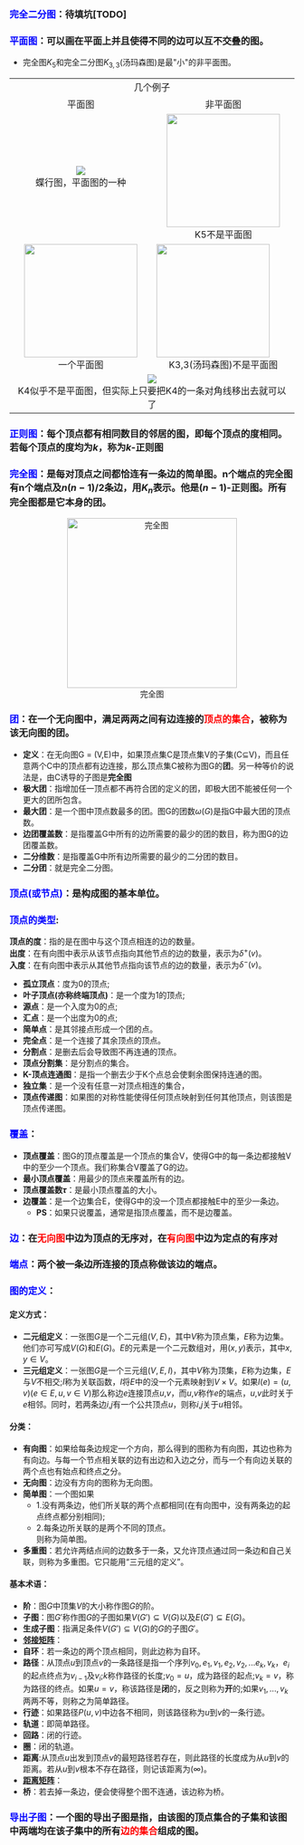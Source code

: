 ### <font color="blue">完全二分图</font>：待填坑[TODO]
### <font color="blue">平面图</font>：可以画在平面上并且使得不同的边可以互不交叠的图。
* 完全图$K_5$和完全二分图$K_{3,3}$(汤玛森图)是最"小"的非平面图。
<table align="center">
<tr>
    <td colspan="2" align="center"> 几个例子 </td>
</tr>
<tr>
    <td align="center">平面图</td>
    <td align="center">非平面图</td>
</tr>
<tr>
    <td align="center">
    <img src="https://upload.wikimedia.org/wikipedia/commons/thumb/f/f9/Butterfly_graph.svg/227px-Butterfly_graph.svg.png">
    <center>蝶行图，平面图的一种</center>
    </td>
    <td align="center">
    <img src="https://upload.wikimedia.org/wikipedia/commons/thumb/c/cf/Complete_graph_K5.svg/612px-Complete_graph_K5.svg.png" width="200" height="200">
    <center>K5不是平面图</center>
    </td>
</tr>
<tr>
    <td align="center">
    <img src="https://upload.wikimedia.org/wikipedia/commons/thumb/5/5b/6n-graf.svg/333px-6n-graf.svg.png" width="200">
    <center>一个平面图</center>
    </td>
    <td>
    <img src="https://upload.wikimedia.org/wikipedia/commons/thumb/1/11/Complete_bipartite_graph_K3%2C3.svg/791px-Complete_bipartite_graph_K3%2C3.svg.png" width="200">
    <center>K3,3(汤玛森图)不是平面图</center>
    </td>
</tr>
<tr>
    <td colspan="2" align="center">
    <img src="https://upload.wikimedia.org/wikipedia/commons/thumb/f/ff/Graf_K4_v_rovin%C4%9B.svg/461px-Graf_K4_v_rovin%C4%9B.svg.png">
    <center>K4似乎不是平面图，但实际上只要把K4的一条对角线移出去就可以了</center>
    </td>
</tr>
</table>

### <font color="blue">正则图</font>：每个顶点都有相同数目的邻居的图，即每个顶点的度相同。若每个顶点的度均为$k$，称为$k$-正则图
### <font color="blue">完全图</font>：是每对顶点之间都恰连有一条边的简单图。n个端点的完全图有n个端点及$n(n-1)/2$条边，用$K_n$表示。他是$(n-1)$-正则图。所有完全图都是它本身的团。
<div align="center"><img src="https://upload.wikimedia.org/wikipedia/commons/thumb/9/9e/Complete_graph_K7.svg/611px-Complete_graph_K7.svg.png" width="300" height="300" alt="完全图" align=center /></div>
<center>完全图</center>

### <font color="blue">团</font>：在一个无向图中，满足两两之间有边连接的<font color="red">顶点的集合</font>，被称为该无向图的团。  
* **定义**：在无向图G = (V,E)中，如果顶点集C是顶点集V的子集(C${\subseteq}$V)，而且任意两个C中的顶点都有边连接，那么顶点集C被称为图G的**团**。另一种等价的说法是，由C诱导的子图是**完全图**
* **极大团**：指增加任一顶点都不再符合团的定义的团，即极大团不能被任何一个更大的团所包含。
* **最大团**：是一个图中顶点数最多的团。图G的团数$\omega(G)$是指G中最大团的顶点数。
* **边团覆盖数**：是指覆盖G中所有的边所需要的最少的团的数目，称为图G的边团覆盖数。
* **二分维数**：是指覆盖G中所有边所需要的最少的二分团的数目。
* **二分团**：就是完全二分图。
### <font color="blue">顶点(或节点)</font>：是构成图的基本单位。
### <font color="blue">顶点的类型</font>:
**顶点的度**：指的是在图中与这个顶点相连的边的数量。  
**出度**：在有向图中表示从该节点指向其他节点的边的数量，表示为${\delta}^+(v)$。  
**入度**：在有向图中表示从其他节点指向该节点的边的数量，表示为${\delta}^-(v)$。
* **孤立顶点**：度为0的顶点;
* **叶子顶点(亦称终端顶点)**：是一个度为1的顶点;
* **源点**：是一个入度为0的点;
* **汇点**：是一个出度为0的点;
* **简单点**：是其邻接点形成一个团的点。
* **完全点**：是一个连接了其余顶点的顶点。
* **分割点**：是删去后会导致图不再连通的顶点。
* **顶点分割集**：是分割点的集合。
* **K-顶点连通图**：是指一个删去少于K个点总会使剩余图保持连通的图。
* **独立集**：是一个没有任意一对顶点相连的集合，
* **顶点传递图**：如果图的对称性能使得任何顶点映射到任何其他顶点，则该图是顶点传递图。
### <font color="blue">覆盖</font>：
* **顶点覆盖**：图G的顶点覆盖是一个顶点的集合V，使得G中的每一条边都接触V中的至少一个顶点。我们称集合V覆盖了G的边。
* **最小顶点覆盖**：用最少的顶点来覆盖所有的边。
* **顶点覆盖数$\tau$**：是最小顶点覆盖的大小。
* **边覆盖**：是一个边集合E，使得G中的没一个顶点都接触E中的至少一条边。
  * **PS**：如果只说覆盖，通常是指顶点覆盖，而不是边覆盖。
### <font color="blue">边</font>：在<font color="red">无向图</font>中边为顶点的无序对，在<font color="red">有向图</font>中边为定点的有序对
### <font color="blue">端点</font>：两个被一条边所连接的顶点称做该边的端点。
### <font color="blue">图的定义</font>：
#### 定义方式：
* **二元组定义**：一张图$G$是一个二元组$(V,E)$，其中$V$称为顶点集，$E$称为边集。他们亦可写成$V(G)$和$E(G)$。$E$的元素是一个二元数组对，用$(x,y)$表示，其中$x,y\in V$。
* **三元组定义**：一张图$G$是一个三元组$(V,E,I)$，其中$V$称为顶集，$E$称为边集，$E$与$V$不相交;$I$称为关联函数，$I$将$E$中的没一个元素映射到$V\times V$。如果$I(e)=(u,v)(e\in E, u,v\in V)$那么称边$e$连接顶点$u$,$v$，而$u$,$v$称作$e$的端点，$u$,$v$此时关于$e$相邻。同时，若两条边$i$,$j$有一个公共顶点$u$，则称$i$,$j$关于$u$相邻。
#### 分类：
* **有向图**：如果给每条边规定一个方向，那么得到的图称为有向图，其边也称为有向边。与每一个节点相关联的边有出边和入边之分，而与一个有向边关联的两个点也有始点和终点之分。
* **无向图**：边没有方向的图称为无向图。
* **简单图**：一个图如果
  * 1.没有两条边，他们所关联的两个点都相同(在有向图中，没有两条边的起点终点都分别相同);
  * 2.每条边所关联的是两个不同的顶点。  
则称为简单图。
* **多重图**：若允许两结点间的边数多于一条，又允许顶点通过同一条边和自己关联，则称为多重图。它只能用“三元组的定义”。
#### 基本术语：
* **阶**：图$G$中顶集$V$的大小称作图$G$的阶。
* **子图**：图$G'$称作图$G$的子图如果$V(G')\subseteq V(G)$以及$E(G')\subseteq E(G)$。
* **生成子图**：指满足条件$V(G')\subseteq V(G)$的$G$的子图$G'$。
* **[邻接矩阵](https://zh.wikipedia.org/wiki/%E9%84%B0%E6%8E%A5%E7%9F%A9%E9%99%A3)**：
* **自环**：若一条边的两个顶点相同，则此边称为自环。
* **路径**：从顶点$u$到顶点$v$的一条路径是指一个序列$v_0,e_1,v_1,e_2,v_2,...e_k,v_k$，$e_i$的起点终点为$v_{i-1}$及$v_i$;$k$称作路径的长度;$v_0=u$，成为路径的起点;$v_k=v$，称为路径的终点。如果$u=v$，称该路径是**闭**的，反之则称为**开**的;如果$v_1,...,v_k$两两不等，则称之为简单路径。
* **行迹**：如果路径$P(u,v)$中边各不相同，则该路径称为$u$到$v$的一条行迹。
* **轨道**：即简单路径。
* **回路**：闭的行迹。
* **圈**：闭的轨道。
* **距离**:从顶点$u$出发到顶点$v$的最短路径若存在，则此路径的长度成为从$u$到$v$的距离。若从$u$到$v$根本不存在路径，则记该距离为($\infty$)。
* **[距离矩阵](https://zh.wikipedia.org/wiki/%E8%B7%9D%E9%9B%A2%E7%9F%A9%E9%99%A3)**：
* **桥**：若去掉一条边，便会使得整个图不连通，该边称为桥。
### <font color="blue">导出子图</font>：一个图的导出子图是指，由该图的顶点集合的子集和该图中两端均在该子集中的所有<font color="red">边的集合</font>组成的图。
